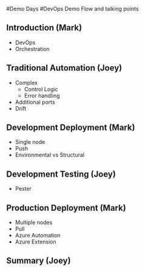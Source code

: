 #Demo Days
#DevOps Demo Flow and talking points
## Introduction (Mark)
* DevOps
* Orchestration

## Traditional Automation (Joey)
* Complex
    * Control Logic
    * Error handling
* Additional ports
* Drift

## Development Deployment (Mark)
* Single node
* Push
* Environmental vs Structural

## Development Testing (Joey)
* Pester

## Production Deployment (Mark)
* Multiple nodes
* Pull
* Azure Automation
* Azure Extension

## Summary (Joey)
